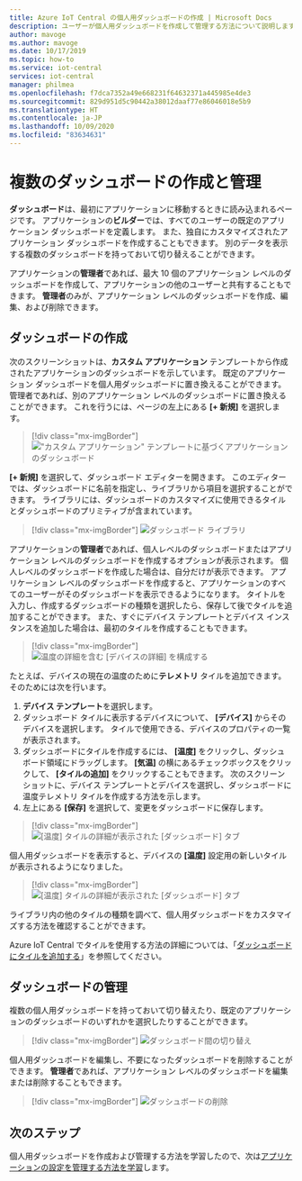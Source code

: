 ```yaml
---
title: Azure IoT Central の個人用ダッシュボードの作成 | Microsoft Docs
description: ユーザーが個人用ダッシュボードを作成して管理する方法について説明します。
author: mavoge
ms.author: mavoge
ms.date: 10/17/2019
ms.topic: how-to
ms.service: iot-central
services: iot-central
manager: philmea
ms.openlocfilehash: f7dca7352a49e668231f64632371a445985e4de3
ms.sourcegitcommit: 829d951d5c90442a38012daaf77e86046018e5b9
ms.translationtype: HT
ms.contentlocale: ja-JP
ms.lasthandoff: 10/09/2020
ms.locfileid: "83634631"
---
```

# <a name="create-and-manage-multiple-dashboards"></a>複数のダッシュボードの作成と管理

**ダッシュボード**は、最初にアプリケーションに移動するときに読み込まれるページです。 アプリケーションの**ビルダー**では、すべてのユーザーの既定のアプリケーション ダッシュボードを定義します。 また、独自にカスタマイズされたアプリケーション ダッシュボードを作成することもできます。 別のデータを表示する複数のダッシュボードを持っておいて切り替えることができます。

アプリケーションの**管理者**であれば、最大 10 個のアプリケーション レベルのダッシュボードを作成して、アプリケーションの他のユーザーと共有することもできます。 **管理者**のみが、アプリケーション レベルのダッシュボードを作成、編集、および削除できます。  

## <a name="create-dashboard"></a>ダッシュボードの作成

次のスクリーンショットは、**カスタム アプリケーション** テンプレートから作成されたアプリケーションのダッシュボードを示しています。 既定のアプリケーション ダッシュボードを個人用ダッシュボードに置き換えることができます。管理者であれば、別のアプリケーション レベルのダッシュボードに置き換えることができます。 これを行うには、ページの左上にある **[+ 新規]** を選択します。

> [!div class="mx-imgBorder"]
> !["カスタム アプリケーション" テンプレートに基づくアプリケーションのダッシュボード](media/howto-create-personal-dashboards/dashboard-custom-app.png)

**[+ 新規]** を選択して、ダッシュボード エディターを開きます。 このエディターでは、ダッシュボードに名前を指定し、ライブラリから項目を選択することができます。 ライブラリには、ダッシュボードのカスタマイズに使用できるタイルとダッシュボードのプリミティブが含まれています。

> [!div class="mx-imgBorder"]
> ![ダッシュボード ライブラリ](media/howto-create-personal-dashboards/dashboard-library.png)

アプリケーションの**管理者**であれば、個人レベルのダッシュボードまたはアプリケーション レベルのダッシュボードを作成するオプションが表示されます。 個人レベルのダッシュボードを作成した場合は、自分だけが表示できます。 アプリケーション レベルのダッシュボードを作成すると、アプリケーションのすべてのユーザーがそのダッシュボードを表示できるようになります。 タイトルを入力し、作成するダッシュボードの種類を選択したら、保存して後でタイルを追加することができます。 また、すぐにデバイス テンプレートとデバイス インスタンスを追加した場合は、最初のタイルを作成することもできます。  

> [!div class="mx-imgBorder"]
> ![温度の詳細を含む [デバイスの詳細] を構成する](media/howto-create-personal-dashboards/device-details.png)

たとえば、デバイスの現在の温度のために**テレメトリ** タイルを追加できます。 そのためには次を行います。

1. **デバイス テンプレート**を選択します。
1. ダッシュボード タイルに表示するデバイスについて、 **[デバイス]** からそのデバイスを選択します。 タイルで使用できる、デバイスのプロパティの一覧が表示されます。
1. ダッシュボードにタイルを作成するには、 **[温度]** をクリックし、ダッシュボード領域にドラッグします。 **[気温]** の横にあるチェックボックスをクリックして、 **[タイルの追加]** をクリックすることもできます。 次のスクリーンショットに、デバイス テンプレートとデバイスを選択し、ダッシュボードに温度テレメトリ タイルを作成する方法を示します。
1. 左上にある **[保存]** を選択して、変更をダッシュボードに保存します。

> [!div class="mx-imgBorder"]
> ![[温度] タイルの詳細が表示された [ダッシュボード] タブ](media/howto-create-personal-dashboards/temperature-tile-edit.png)

個人用ダッシュボードを表示すると、デバイスの **[温度]** 設定用の新しいタイルが表示されるようになりました。

> [!div class="mx-imgBorder"]
> ![[温度] タイルの詳細が表示された [ダッシュボード] タブ](media/howto-create-personal-dashboards/temperature-tile-complete.png)

ライブラリ内の他のタイルの種類を調べて、個人用ダッシュボードをカスタマイズする方法を確認することができます。

Azure IoT Central でタイルを使用する方法の詳細については、「[ダッシュボードにタイルを追加する](howto-add-tiles-to-your-dashboard.md)」を参照してください。

## <a name="manage-dashboards"></a>ダッシュボードの管理

複数の個人用ダッシュボードを持っておいて切り替えたり、既定のアプリケーションのダッシュボードのいずれかを選択したりすることができます。

> [!div class="mx-imgBorder"]
> ![ダッシュボード間の切り替え](media/howto-create-personal-dashboards/switch-dashboards.png)

個人用ダッシュボードを編集し、不要になったダッシュボードを削除することができます。 **管理者**であれば、アプリケーション レベルのダッシュボードを編集または削除することもできます。

> [!div class="mx-imgBorder"]
> ![ダッシュボードの削除](media/howto-create-personal-dashboards/delete-dashboards.png)

## <a name="next-steps"></a>次のステップ

個人用ダッシュボードを作成および管理する方法を学習したので、次は[アプリケーションの設定を管理する方法を学習](howto-manage-preferences.md)します。

